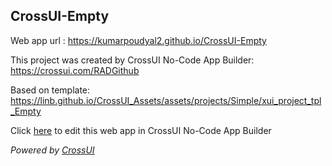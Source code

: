 ## CrossUI-Empty
Web app url : https://kumarpoudyal2.github.io/CrossUI-Empty

This project was created by CrossUI No-Code App Builder: https://crossui.com/RADGithub

Based on template: https://linb.github.io/CrossUI_Assets/assets/projects/Simple/xui_project_tpl_Empty

Click [here](https://crossui.com/RADGithub/#!from=github&owner=kumarpoudyal2&repo=CrossUI-Empty) to edit this web app in CrossUI No-Code App Builder

<i>Powered by [CrossUI](https://crossui.com)</i>

